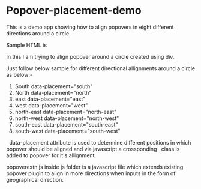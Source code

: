 # Popover-placement-demo
This is a demo app showing how to align popovers in eight different directions around a circle.

Sample HTML is 
<div class="container">
  <div class="circle" data-toggle="popover" data-placement="south"></div>
  </div>
  
  In this I am trying to align popover around a circle created using div.
  
  Just follow below sample for different directional allignments around a circle as below:-
  1. South
   data-placement="south"
  2. North
    data-placement="north"
  3. east
   data-placement="east"
  4. west
    data-placement="west"
  5. north-east
    data-placement="north-east"
  6. north-west
  data-placement="north-west"
  7. south-east
    data-placement="south-east"
  8. south-west
  data-placement="south-west"
    
   data-placement attribute is used to determine different positions in which popover should be aligned and via javascript a crossponding 
   class is added to popover for it's allignment.
   
   popoverextn.js inside js folder is a javascript file which extends existing popover plugin to align in more directions when inputs in the form of geographical direction.
